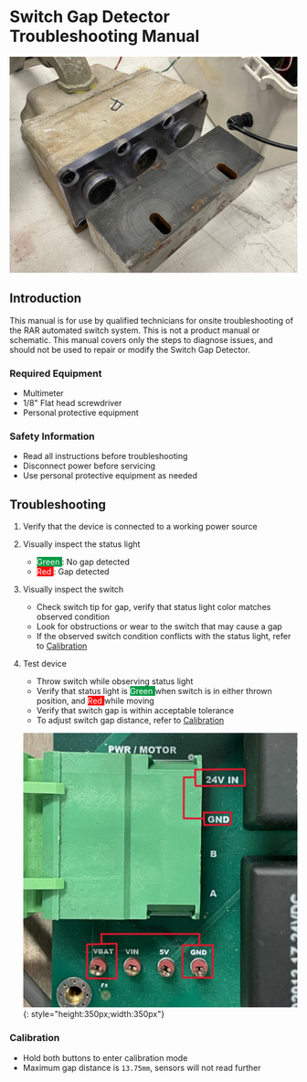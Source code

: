 # Switch Gap Detector Troubleshooting Manual

![Switch Gap Detector](assets/switchgap1.jpg)

## Introduction
This manual is for use by qualified technicians for onsite troubleshooting of the RAR automated switch system. This is not a product manual or schematic. This manual covers only the steps to diagnose issues, and should not be used to repair or modify the Switch Gap Detector.

### Required Equipment
* Multimeter
* 1/8" Flat head screwdriver
* Personal protective equipment

### Safety Information
* Read all instructions before troubleshooting
* Disconnect power before servicing
* Use personal protective equipment as needed

## Troubleshooting
1. Verify that the device is connected to a working power source

2. Visually inspect the status light
    * <span style="background-color:rgb(0, 153, 69)"><span style="color:white;"> Green </span></span>: No gap detected
    * <span style="background-color:rgb(255, 0, 0)"><span style="color:white;"> Red </span></span>: Gap detected

3. Visually inspect the switch
    * Check switch tip for gap, verify that status light color matches observed condition
    * Look for obstructions or wear to the switch that may cause a gap
    * If the observed switch condition conflicts with the status light, refer to [Calibration](#calibration)

4. Test device
    * Throw switch while observing status light
    * Verify that status light is <span style="background-color:rgb(0, 153, 69)"><span style="color:white;"> Green </span></span> when switch is in either thrown position, and <span style="background-color:rgb(255, 0, 0)"><span style="color:white;"> Red </span></span> while moving
    * Verify that switch gap is within acceptable tolerance
    * To adjust switch gap distance, refer to [Calibration](#calibration)

    ![Battery Terminal](assets/Plug.jpg){: style="height:350px;width:350px"}

### Calibration

* Hold both buttons to enter calibration mode
* Maximum gap distance is ``13.75mm``, sensors will not read further
